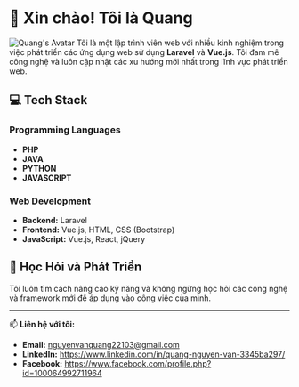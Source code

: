 # 👋 Xin chào! Tôi là Quang
![Quang's Avatar](https://avatars.githubusercontent.com/u/123524896?v=4)
Tôi là một lập trình viên web với nhiều kinh nghiệm trong việc phát triển các ứng dụng web sử dụng **Laravel** và **Vue.js**. Tôi đam mê công nghệ và luôn cập nhật các xu hướng mới nhất trong lĩnh vực phát triển web.

## 💻 Tech Stack
### Programming Languages
- **PHP**
- **JAVA**
- **PYTHON**
- **JAVASCRIPT**
### Web Development
- **Backend:** Laravel
- **Frontend:** Vue.js, HTML, CSS (Bootstrap)
- **JavaScript:** Vue.js, React, jQuery

## 🌱 Học Hỏi và Phát Triển
Tôi luôn tìm cách nâng cao kỹ năng và không ngừng học hỏi các công nghệ và framework mới để áp dụng vào công việc của mình.

---

📫 **Liên hệ với tôi:**
- **Email:** nguyenvanquang22103@gmail.com
- **LinkedIn:** https://www.linkedin.com/in/quang-nguyen-van-3345ba297/
- **Facebook:** https://www.facebook.com/profile.php?id=100064992711964
